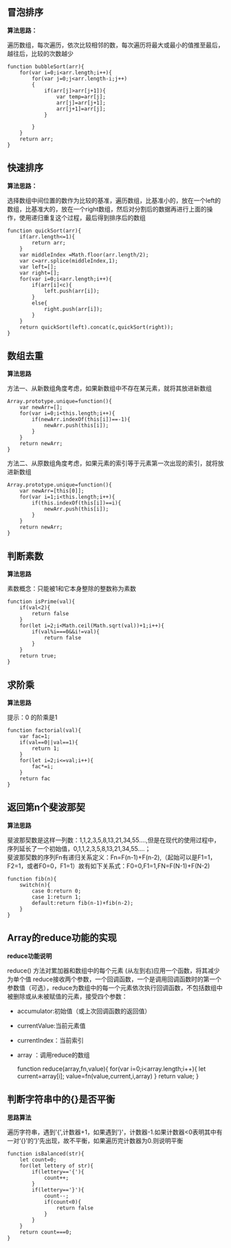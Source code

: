 ## 冒泡排序 ##
**算法思路：**

遍历数组，每次遍历，依次比较相邻的数，每次遍历将最大或最小的值推至最后，越往后，比较的次数越少

    function bubbleSort(arr){
		for(var i=0;i<arr.length;i++){
			for(var j=0;j<arr.length-i;j++)
			{
				if(arr[j]>arr[j+1]){
					var temp=arr[j];
					arr[j]=arr[j+1];
					arr[j+1]=arr[j];
				}
			
			}
		}
		return arr;
	}	

## 快速排序 ##
**算法思路：**

选择数组中间位置的数作为比较的基准，遍历数组，比基准小的，放在一个left的数组，比基准大的，放在一个right数组，然后对分割后的数据再进行上面的操作，使用递归重复这个过程，最后得到排序后的数组

	function quickSort(arr){
	    if(arr.length<=1){
	        return arr;
	    }
	    var middleIndex =Math.floor(arr.length/2);
	    var c=arr.splice(middleIndex,1);
	    var left=[];
	    var right=[];
	    for(var i=0;i<arr.length;i++){
	        if(arr[i]<c){
	            left.push(arr[i]);
	        }
	        else{
	            right.push(arr[i]);
	        }
	    }
    	return quickSort(left).concat(c,quickSort(right));
	} 


## 数组去重 ##
**算法思路**

方法一、从新数组角度考虑，如果新数组中不存在某元素，就将其放进新数组  

    Array.prototype.unique=function(){
		var newArr=[];
		for(var i=0;i<this.length;i++){
			if(newArr.indexOf(this[i])==-1){
				newArr.push(this[i]);
			}
		}
		return newArr;
	}

方法二、从原数组角度考虑，如果元素的索引等于元素第一次出现的索引，就将放进新数组

	Array.prototype.unique=function(){
		var newArr=[this[0]];
		for(var i=1;i<this.length;i++){
			if(this.indexOf(this[i])==i){
				newArr.push(this[i]);
			}
		}
		return newArr;
	} 


## 判断素数 ##
**算法思路**

素数概念：只能被1和它本身整除的整数称为素数

    function isPrime(val){
		if(val<2){
			return false
		}
		for(let i=2;i<Math.ceil(Math.sqrt(val))+1;i++){
			if(val%i===0&&i!=val){
				return false
			}
		}
		return true;
	}

## 求阶乘  ##
**算法思路**

提示：0 的阶乘是1

    function factorial(val){
		var fac=1;
		if(val==0||val==1){
			return 1;
		}
		for(let i=2;i<=val;i++){
			fac*=i;
		}
		return fac
	}


## 返回第n个斐波那契 ##
**算法思路**

斐波那契数是这样一列数：1,1,2,3,5,8,13,21,34,55....,但是在现代的使用过程中，序列延长了一个初始值，0,1,1,2,3,5,8,13,21,34,55....；  
斐波那契数的序列Fn有递归关系定义：Fn=F(n-1)+F(n-2),（起始可以是F1=1，F2=1，或者F0=0，F1=1）故有如下关系式：F0=0,F1=1,FN=F(N-1)+F(N-2)

	function fib(n){
		switch(n){
			case 0:return 0;
			case 1:return 1;
			default:return fib(n-1)+fib(n-2);
		}
	}

## Array的reduce功能的实现 ##
**reduce功能说明**

reduce() 方法对累加器和数组中的每个元素 (从左到右)应用一个函数，将其减少为单个值
reduce接收两个参数，一个回调函数，一个是调用回调函数时的第一个参数值（可选），reduce为数组中的每一个元素依次执行回调函数，不包括数组中被删除或从未被赋值的元素，接受四个参数： 
 
- accumulator:初始值（或上次回调函数的返回值）  
- currentValue:当前元素值  
- currentIndex：当前索引  
- array ：调用reduce的数组  

    function reduce(array,fn,value){
		for(var i=0;i<array.length;i++){
			let current=array[i];
			value=fn(value,current,i,array)
		}
		return value;
	}

## 判断字符串中的{}是否平衡 ##
**思路算法**  

遍历字符串，遇到'{',计数器+1，如果遇到'}'，计数器-1.如果计数器<0表明其中有一对‘{}’的‘}’先出现，故不平衡，如果遍历完计数器为0.则说明平衡  

    function isBalanced(str){
		let count=0;
		for(let lettery of str){
			if(lettery=='{'){
				count++;
			}
			if(lettery=='}'){
				count--;
				if(count<0){
					return false
				}
			}
		}
		return count===0;
	}

